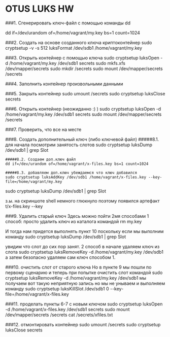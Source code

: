 # OTUS LUKS HW

###1. Сгенерировать ключ-файл с помощью команды dd

dd if=/dev/urandom of=/home/vagrant/my.key bs=1 count=1024  


###2. Создать на основе созданного ключа криптоконтейнер
sudo cryptsetup -v -s 512 luksFormat /dev/sdb1 /home/vagrant/my.key  


###3. Открыть контейнер с помощью ключа
sudo cryptsetup luksOpen -d /home/vagrant/my.key /dev/sdb1 secrets
sudo mkfs.xfs /dev/mapper/secrets
sudo mkdir /secrets
sudo mount /dev/mapper/secrets /secrets  



###4. Заполнить контейнер произвольными данными




###5. Закрыть контейнер
sudo umount /secrets
sudo cryptsetup luksClose secrets  


###6. Открыть контейнер (неожиданно :) )
sudo cryptsetup luksOpen -d /home/vagrant/my.key /dev/sdb1 secrets
sudo mount /dev/mapper/secrets /secrets 


###7. Проверить, что все на месте


###8. Создать дополнительный ключ (либо ключевой файл)
	#####8.1. для начала посмотрим занятость слотов 
	sudo cryptsetup luksDump /dev/sdb1 | grep Slot

	#####8.2. Создаем доп.ключ файл
	dd if=/dev/urandom of=/home/vagrant/x-files.key bs=1 count=1024

	#####8.3. добавляем доп.ключ убеждаемся что ключ добавился
	sudo cryptsetup luksAddKey /dev/sdb1 /home/vagrant/x-files.key --key-file=/home/vagrant/my.key
sudo cryptsetup luksDump /dev/sdb1 | grep Slot


з.ы. на скриншоте shell немного глюкнуло поэтому появился артефакт  t/x-files.key --key
 
###9. Удалить старый ключ
Здесь можно пойти 2мя способами
1 способ: просто удалить ключ из каталога командой rm my.key




И тогда нам придется выполнять пункт 10 поскольку если мы выполним команду 
sudo cryptsetup luksDump /dev/sdb1 | grep Slot
 
увидим что слот до сих пор занят.
2 способ в начале удаляем ключ из слота 
sudo cryptsetup luksRemoveKey -d /home/vagrant/my.key /dev/sdb1
а затем безопасно  удаляем сам ключ способом 1. 

###10. очистить слот от старого ключа
Но в пункте 9 мы пошли по первому сценарию и теперь при попытке очистить слот командой 
sudo cryptsetup luksRemoveKey -d /home/vagrant/my.key /dev/sdb1
мы получаем вот такую неприятную запись
 но мы не унываем и выполняем команду 
 sudo cryptsetup luksKillSlot /dev/sdb1 0 --key-file=/home/vagrant/x-files.key

###11. проделать пункты 6-7 с новым ключом
sudo cryptsetup luksOpen -d /home/vagrant/x-files.key /dev/sdb1 secrets 
sudo mount /dev/mapper/secrets /secrets
cat /secrets/xfiles.txt


###12. отмонтировать контейнер
sudo umount /secrets
sudo cryptsetup luksClose secrets  


